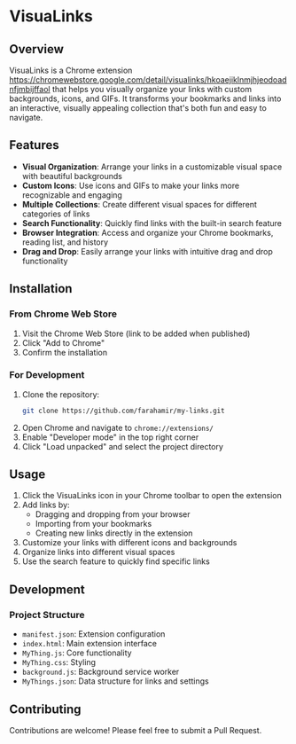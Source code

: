 # VisuaLinks

## Overview
VisuaLinks is a Chrome extension https://chromewebstore.google.com/detail/visualinks/hkoaejiklnmjhjeodoadnfjmbijffaol
that helps you visually organize your links with custom backgrounds, icons, and GIFs.
It transforms your bookmarks and links into an interactive, visually appealing collection that's both fun and easy to navigate.

## Features
- **Visual Organization**: Arrange your links in a customizable visual space with beautiful backgrounds
- **Custom Icons**: Use icons and GIFs to make your links more recognizable and engaging
- **Multiple Collections**: Create different visual spaces for different categories of links
- **Search Functionality**: Quickly find links with the built-in search feature
- **Browser Integration**: Access and organize your Chrome bookmarks, reading list, and history
- **Drag and Drop**: Easily arrange your links with intuitive drag and drop functionality

## Installation

### From Chrome Web Store
1. Visit the Chrome Web Store (link to be added when published)
2. Click "Add to Chrome"
3. Confirm the installation

### For Development
1. Clone the repository:
   ```sh
   git clone https://github.com/farahamir/my-links.git
   ```
2. Open Chrome and navigate to `chrome://extensions/`
3. Enable "Developer mode" in the top right corner
4. Click "Load unpacked" and select the project directory

## Usage
1. Click the VisuaLinks icon in your Chrome toolbar to open the extension
2. Add links by:
   - Dragging and dropping from your browser
   - Importing from your bookmarks
   - Creating new links directly in the extension
3. Customize your links with different icons and backgrounds
4. Organize links into different visual spaces
5. Use the search feature to quickly find specific links

## Development

### Project Structure
- `manifest.json`: Extension configuration
- `index.html`: Main extension interface
- `MyThing.js`: Core functionality
- `MyThing.css`: Styling
- `background.js`: Background service worker
- `MyThings.json`: Data structure for links and settings



## Contributing
Contributions are welcome! Please feel free to submit a Pull Request.
